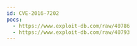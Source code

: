 ```yaml
---
id: CVE-2016-7202
pocs:
  - https://www.exploit-db.com/raw/40786
  - https://www.exploit-db.com/raw/40793
---
```

